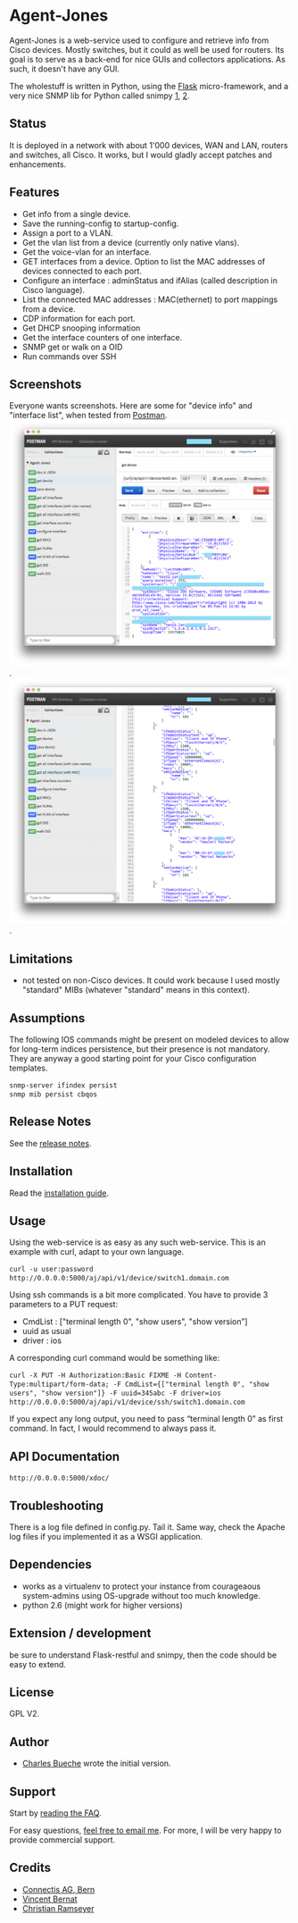 Agent-Jones
===========

Agent-Jones is a web-service used to configure and retrieve info from Cisco devices.
Mostly switches, but it could as well be used for routers. Its goal is to serve as a back-end
for nice GUIs and collectors applications. As such, it doesn't have any GUI.

The wholestuff is written in Python, using the [Flask](http://flask.pocoo.org/) micro-framework, and a very nice SNMP lib for Python called snimpy [1](http://vincent.bernat.im/en/blog/2013-snimpy.html), [2](https://github.com/vincentbernat/snimpy).


Status
------

It is deployed in a network with about 1'000 devices, WAN and LAN, routers and switches, all Cisco. It works, but I would gladly accept patches and enhancements.


Features
--------

- Get info from a single device.
- Save the running-config to startup-config.
- Assign a port to a VLAN.
- Get the vlan list from a device (currently only native vlans).
- Get the voice-vlan for an interface.
- GET interfaces from a device. Option to list the MAC addresses of devices connected to each port.
- Configure an interface : adminStatus and ifAlias (called description in Cisco language).
- List the connected MAC addresses : MAC(ethernet) to port mappings from a device.
- CDP information for each port.
- Get DHCP snooping information
- Get the interface counters of one interface.
- SNMP get or walk on a OID
- Run commands over SSH


Screenshots
-----------

Everyone wants screenshots. Here are some for "device info" and "interface list", when tested from [Postman](http://www.getpostman.com/).
	![device info](doc/aj_device.png?raw=true).
	![interface list](doc/aj_interfaces.png?raw=true).


Limitations
-----------

- not tested on non-Cisco devices. It could work because I used mostly "standard" MIBs (whatever "standard" means in this context).


Assumptions
-----------

The following IOS commands might be present on modeled devices to allow for long-term indices persistence, but their presence is not mandatory. They are anyway a good starting point for your Cisco configuration templates.

    snmp-server ifindex persist
    snmp mib persist cbqos


Release Notes
-------------

See the [release notes](doc/RELEASES.md).


Installation
------------

Read the [installation guide](doc/INSTALL.md).


Usage
-----

Using the web-service is as easy as any such web-service. This is an example with curl, adapt to your own language.

    curl -u user:password http://0.0.0.0:5000/aj/api/v1/device/switch1.domain.com

Using ssh commands is a bit more complicated. You have to provide 3 parameters to a PUT request:

- CmdList : ["terminal length 0", "show users", "show version”]
- uuid as usual
- driver : ios

A corresponding curl command would be something like:

    curl -X PUT -H Authorization:Basic FIXME -H Content-Type:multipart/form-data; -F CmdList={["terminal length 0", "show users", "show version"]} -F uuid=345abc -F driver=ios http://0.0.0.0:5000/aj/api/v1/device/ssh/switch1.domain.com

If you expect any long output, you need to pass “terminal length 0” as first command. In fact, I would recommend to always pass it.



API Documentation
-----------------

    http://0.0.0.0:5000/xdoc/


Troubleshooting
---------------

There is a log file defined in config.py. Tail it. Same way, check the Apache log files if you implemented it as a WSGI application.


Dependencies
------------

- works as a virtualenv to protect your instance from courageaous system-admins using OS-upgrade without too much knowledge.
- python 2.6 (might work for higher versions)


Extension / development
-----------------------

be sure to understand Flask-restful and snimpy, then the code should be easy to extend.


License
-------

GPL V2.


Author
------

- [Charles Bueche](http://www.netnea.com/cms/netnea-the-team/charles-bueche/) wrote the initial version.


Support
-------

Start by [reading the FAQ](doc/FAQ.md).

For easy questions, [feel free to email me](http://address-protector.com/frTvcQ8oOaRDkfAzpUdS3oXFYt7cPQ8kLrI4lg2n4TblNc83DGf4yhBUfdrndqvn). For more, I will be very happy to provide commercial support.


Credits
-------

- [Connectis AG, Bern](http://www.connectis.ch)
- [Vincent Bernat](http://vincent.bernat.im/en/)
- [Christian Ramseyer](http://www.netnea.com/cms/netnea-the-team/christian-ramseyer/)
